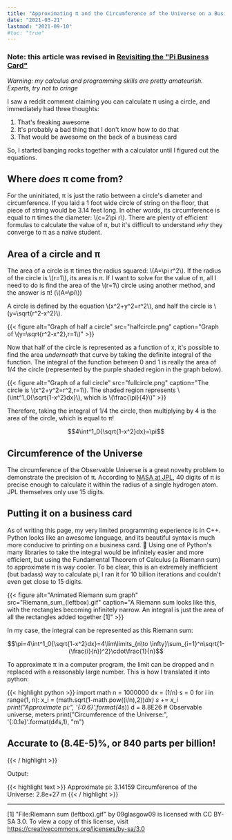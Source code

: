 ```yaml
---
title: "Approximating π and the Circumference of the Universe on a Business Card"
date: "2021-03-21"
lastmod: "2021-09-10"
#toc: "true"
---
```


### Note: this article was revised in [Revisiting the "Pi Business Card"](/pages/juliapi)

*Warning: my calculus and programming skills are pretty amateurish. Experts, try not to cringe*

I saw a reddit comment claiming you can calculate π using a circle, and immediately had three thoughts: 

1. That's freaking awesome
2. It's probably a bad thing that I don't know how to do that
3. That would be awesome on the back of a business card

So, I started banging rocks together with a calculator until I figured out the equations. 

## Where *does* π come from?

For the uninitiated, π is just the ratio between a circle's diameter and circumference. If you laid a 1 foot wide circle of string on the floor, that piece of string would be 3.14 feet long. In other words, its circumference is equal to π times the diameter: \\\(c=2\pi r\\\). There are plenty of efficient formulas to calculate the value of π, but it's difficult to understand *why* they converge to π as a naïve student. 

## Area of a circle and π

The area of a circle is π times the radius squared: \\\(A=\pi r^2\\\). If the radius of the circle is \\\(r=1\\\), its area is π. If I want to solve for the value of π, all I need to do is find the area of the \\\(r=1\\\) circle using another method, and the answer is π! (\\\(A=\pi\\\)) 

A circle is defined by the equation \\\(x^2+y^2=r^2\\\), and half the circle is \\\(y=\sqrt{r^2-x^2}\\\).

{{< figure alt="Graph of half a circle" src="halfcircle.png" caption="Graph of \\\(y=\sqrt{r^2-x^2},r=1\\\)" >}}

Now that half of the circle is represented as a function of x, it's possible to find the area *underneath* that curve by taking the definite integral of the function. The integral of the function between 0 and 1 is really the area of 1/4 the circle (represented by the purple shaded region in the graph below). 

{{< figure alt="Graph of a full circle" src="fullcircle.png" caption="The circle is \\\(x^2+y^2=r^2,r=1\\\). The shaded region represents \\\(\int^1_0{\sqrt{1-x^2}dx}\\\), which is \\\(\frac{\pi}{4}\\\)" >}}

Therefore, taking the integral of 1/4 the circle, then multiplying by 4 is the area of the circle, which is equal to π!

$$4\int^1_0{\sqrt{1-x^2}dx}=\pi$$

## Circumference of the Universe

The circumference of the Observable Universe is a great novelty problem to demonstrate the precision of π. According to [NASA at JPL](https://www.jpl.nasa.gov/edu/news/2016/3/16/how-many-decimals-of-pi-do-we-really-need/), 40 digits of π is precise enough to calculate it within the radius of a single hydrogen atom. JPL themselves only use 15 digits. 

## Putting it on a business card

As of writing this page, my very limited programming experience is in C++. Python looks like an awesome language, and its beautiful syntax is much more conducive to printing on a business card. 🙂 Using one of Python's many libraries to take the integral would be infinitely easier and more efficient, but using the Fundamental Theorem of Calculus (a Riemann sum) to approximate π is way cooler. To be clear, this is an extremely inefficient (but badass) way to calculate pi; I ran it for 10 billion iterations and couldn't even get close to 15 digits. 

{{< figure alt="Animated Riemann sum graph" src="Riemann_sum_(leftbox).gif" caption="A Riemann sum looks like this, with the rectangles becoming infinitely narrow. An integral is just the area of all the rectangles added together [1]" >}}


In my case, the integral can be represented as this Riemann sum: 

$$\pi=4\int^1_0{\sqrt{1-x^2}dx}=4\lim\limits_{n\to \infty}\sum_{i=1}^n\sqrt{1-(\frac{i}{n})^2}\cdot\frac{1}{n}$$

To approximate π in a computer program, the limit can be dropped and n replaced with a reasonably large number. This is how I translated it into python: 

{{< highlight python >}}
import math
n = 1000000
dx = (1/n)
s = 0
for i in range(1, n):
    x_i = (math.sqrt(1-math.pow((i/n),2))*dx)
    s += x_i
print("Approximate pi:", '{:0.6}'.format(4*s))
d = 8.8E26 # Observable universe, meters
print("Circumference of the Universe:", '{:0.1e}'.format(d*4*s,1), "m")
## Accurate to (8.4E-5)%, or 840 parts per billion!
{{< / highlight >}}

Output: 

{{< highlight text >}}
Approximate pi: 3.14159
Circumference of the Universe: 2.8e+27 m
{{< / highlight >}}

---

[1] "File:Riemann sum (leftbox).gif" by 09glasgow09 is licensed with CC BY-SA 3.0. To view a copy of this license, visit https://creativecommons.org/licenses/by-sa/3.0